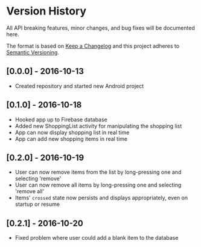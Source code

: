 # Version History
All API breaking features, minor changes, and bug fixes will be documented here.

The format is based on [Keep a Changelog](http://keepachangelog.com/) 
and this project adheres to [Semantic Versioning](http://semver.org/).

## [0.0.0] - 2016-10-13
- Created repository and started new Android project

## [0.1.0] - 2016-10-18
- Hooked app up to Firebase database
- Added new ShoppingList activity for manipulating the shopping list
- App can now display shopping list in real time
- App can add new shopping items in real time

## [0.2.0] - 2016-10-19
- User can now remove items from the list by long-pressing one and selecting 'remove'
- User can now remove all items by long-pressing one and selecting 'remove all'
- Items' `crossed` state now persists and displays appropriately, even on startup or resume

## [0.2.1] - 2016-10-20
- Fixed problem where user could add a blank item to the database
